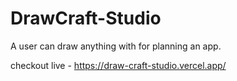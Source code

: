 # DrawCraft-Studio
A user can draw anything with for planning an app.

checkout live - https://draw-craft-studio.vercel.app/
